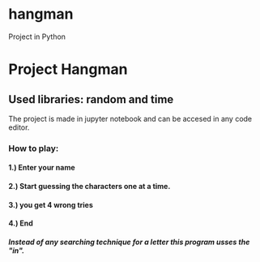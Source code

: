 # hangman
Project in Python
# Project Hangman
## Used libraries: random and time
The project is made in jupyter notebook and can be accesed in any code editor.
### How to play:
#### 1.) Enter your name
#### 2.) Start guessing the characters one at a time.
#### 3.) you get 4 wrong tries
#### 4.) End
##### Instead of any searching technique for a letter this program usses the "in". 

